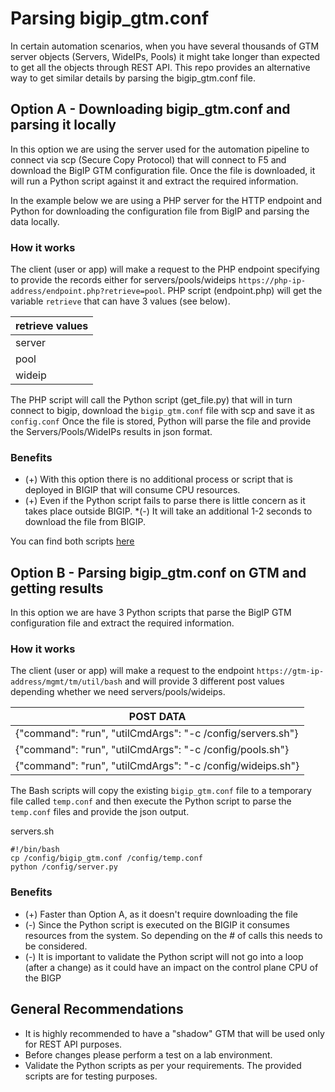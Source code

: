 
# Parsing bigip_gtm.conf

In certain automation scenarios, when you have several thousands of GTM server objects (Servers, WideIPs, Pools) it might take longer than expected to get all the objects through REST API. 
This repo provides an alternative way to get similar details by parsing the bigip_gtm.conf file. 


## Option A - Downloading bigip_gtm.conf and parsing it locally

In this option we are using the server used for the automation pipeline to connect via scp (Secure Copy Protocol) that will connect to F5 and download the BigIP GTM configuration file. Once the file is downloaded, it will run a Python script against it and extract the required information. 

In the example below we are using a PHP server for the HTTP endpoint and Python for downloading the configuration file from BigIP and parsing the data locally. 

### How it works

The client (user or app) will make a request to the PHP endpoint specifying to provide the records either for servers/pools/wideips `https://php-ip-address/endpoint.php?retrieve=pool`. PHP script (endpoint.php) will get the variable `retrieve` that can have 3 values (see below).


| retrieve values    |
|--------------------|
| server	       |
| pool	         |
| wideip      |

The PHP script will call the Python script (get_file.py) that will in turn connect to bigip, download the `bigip_gtm.conf` file with scp and save it as `config.conf`
Once the file is stored, Python will parse the file and provide the Servers/Pools/WideIPs results in json format. 

### Benefits
* (+) With this option there is no additional process or script that is deployed in BIGIP that will consume CPU resources.
* (+) Even if the Python script fails to parse there is little concern as it takes place outside BIGIP.
*(-) It will take an additional 1-2 seconds to download the file from BIGIP.


You can find both scripts <a href="https://github.com/skenderidis/gtm-parsing/tree/main/Option%20A"> here </a>


## Option B - Parsing bigip_gtm.conf on GTM and getting results

In this option we are have 3 Python scripts that parse the BigIP GTM configuration file and extract the required information. 

### How it works

The client (user or app) will make a request to the endpoint `https://gtm-ip-address/mgmt/tm/util/bash` and will provide 3 different post values depending whether we need servers/pools/wideips.

| POST DATA    |
|--------------------|
| {"command": "run", "utilCmdArgs": "-c /config/servers.sh"}	       |
| {"command": "run", "utilCmdArgs": "-c /config/pools.sh"}	       |
| {"command": "run", "utilCmdArgs": "-c /config/wideips.sh"}	       |

The Bash scripts will copy the existing `bigip_gtm.conf` file to a temporary file called `temp.conf` and then execute the Python script to parse the `temp.conf` files and provide the json output. 

servers.sh

```shell
#!/bin/bash
cp /config/bigip_gtm.conf /config/temp.conf
python /config/server.py

```

### Benefits
* (+) Faster than Option A, as it doesn't require downloading the file 
* (-) Since the Python script is executed on the BIGIP it consumes resources from the system. So depending on the # of calls this needs to be considered.
* (-) It is important to validate the Python script will not go into a loop (after a change) as it could have an impact on the control plane CPU of the BIGP  


## General Recommendations
* It is highly recommended to have a "shadow" GTM that will be used only for REST API purposes. 
* Before changes please perform a test on a lab environment.
* Validate the Python scripts as per your requirements. The provided scripts are for testing purposes.
